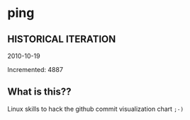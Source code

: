 # ping

## HISTORICAL ITERATION
2010-10-19

Incremented: 4887

## What is this?? 
Linux skills to hack the github commit visualization chart `;-)`
